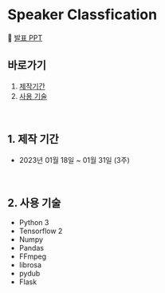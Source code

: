 # Speaker Classfication

:pushpin: [발표 PPT](https://github.com/tmdqor/bootcamp_SpkrClassif/blob/master/final_project_Speaker%20Classification.pdf)

## 바로가기
1. [제작기간](#1-제작-기간)
2. [사용 기술](#2-사용-기술)

<br>

## 1. 제작 기간
- 2023년 01월 18일 ~ 01월 31일 (3주)

<br>

## 2. 사용 기술
  - Python 3
  - Tensorflow 2
  - Numpy
  - Pandas
  - FFmpeg
  - librosa
  - pydub
  - Flask

<br>
